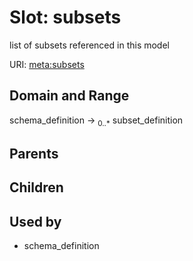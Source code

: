 
# Slot: subsets


list of subsets referenced in this model

URI: [meta:subsets](https://w3id.org/biolink/biolinkml/meta/subsets)


## Domain and Range

schema_definition ->  <sub>0..*</sub> subset_definition

## Parents


## Children


## Used by

 * schema_definition
